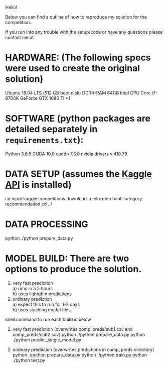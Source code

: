 Hello!

Below you can find a outline of how to reproduce my solution for the <Elo Merchant Category Recommendation> competition.

If you run into any trouble with the setup/code or have any questions please contact me at <email>

# HARDWARE: (The following specs were used to create the original solution)
Ubuntu 16.04 LTS (512 GB boot disk)
DDR4-RAM 64GB
Intel CPU Core i7-8700K
GeForce GTX 1080 Ti *1

# SOFTWARE (python packages are detailed separately in `requirements.txt`):
Python 3.6.5
CUDA 10.0
cuddn 7.3.0
nvidia drivers v.410.79

# DATA SETUP (assumes the [Kaggle API](https://github.com/Kaggle/kaggle-api) is installed)
cd input
kaggle competitions download -c elo-merchant-category-recommendation
cd ../

# DATA PROCESSING
python ./python prepare_data.py 

# MODEL BUILD: There are two options to produce the solution.
1) very fast prediction<br>
    a) runs in a 5 hours<br>
    b) uses lightgbm predictions
2) ordinary prediction<br>
    a) expect this to run for 1-2 days<br>
    b) uses stacking model files<br>

shell command to run each build is below

1) very fast prediction (overwrites comp_preds/sub1.csv and comp_preds/sub2.csv)
python ./python prepare_data.py
python ./python predict_single_model.py


2) ordinary prediction (overwrites predictions in comp_preds directory)
python ./python prepare_data.py
python ./python train.py
python ./python test.py



